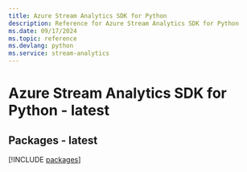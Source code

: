 ```yaml
---
title: Azure Stream Analytics SDK for Python
description: Reference for Azure Stream Analytics SDK for Python
ms.date: 09/17/2024
ms.topic: reference
ms.devlang: python
ms.service: stream-analytics
---
```

# Azure Stream Analytics SDK for Python - latest
## Packages - latest
[!INCLUDE [packages](stream-analytics-index.md)]